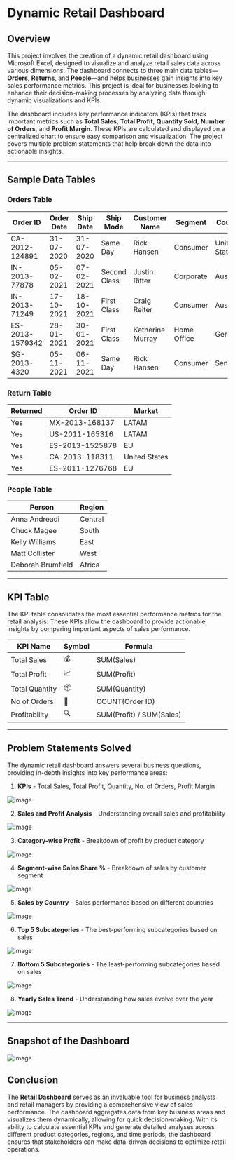 # Dynamic Retail Dashboard

## Overview

This project involves the creation of a dynamic retail dashboard using Microsoft Excel, designed to visualize and analyze retail sales data across various dimensions. The dashboard connects to three main data tables—**Orders**, **Returns**, and **People**—and helps businesses gain insights into key sales performance metrics. This project is ideal for businesses looking to enhance their decision-making processes by analyzing data through dynamic visualizations and KPIs.

The dashboard includes key performance indicators (KPIs) that track important metrics such as **Total Sales**, **Total Profit**, **Quantity Sold**, **Number of Orders**, and **Profit Margin**. These KPIs are calculated and displayed on a centralized chart to ensure easy comparison and visualization. The project covers multiple problem statements that help break down the data into actionable insights.

---

## Sample Data Tables

### **Orders Table**
| Order ID         | Order Date | Ship Date  | Ship Mode    | Customer Name | Segment   | Country      | Sales   | Profit  | Quantity | Discount |
|------------------|------------|------------|--------------|---------------|-----------|--------------|---------|---------|----------|----------|
| CA-2012-124891   | 31-07-2020 | 31-07-2020 | Same Day     | Rick Hansen   | Consumer  | United States| 2309.65 | 762.18  | 7        | 0        |
| IN-2013-77878    | 05-02-2021 | 07-02-2021 | Second Class | Justin Ritter | Corporate | Australia    | 3709.40 | -288.77 | 9        | 0.1      |
| IN-2013-71249    | 17-10-2021 | 18-10-2021 | First Class  | Craig Reiter  | Consumer  | Australia    | 5175.17 | 919.97  | 9        | 0.1      |
| ES-2013-1579342  | 28-01-2021 | 30-01-2021 | First Class  | Katherine Murray | Home Office | Germany    | 2892.51 | -96.54  | 5        | 0.1      |
| SG-2013-4320     | 05-11-2021 | 06-11-2021 | Same Day     | Rick Hansen   | Consumer  | Senegal      | 2832.96 | 311.52  | 8        | 0        |

### **Return Table**
| Returned | Order ID         | Market     |
|----------|------------------|------------|
| Yes      | MX-2013-168137   | LATAM      |
| Yes      | US-2011-165316   | LATAM      |
| Yes      | ES-2013-1525878  | EU         |
| Yes      | CA-2013-118311   | United States |
| Yes      | ES-2011-1276768  | EU         |

### **People Table**
| Person            | Region  |
|-------------------|---------|
| Anna Andreadi     | Central |
| Chuck Magee       | South   |
| Kelly Williams    | East    |
| Matt Collister    | West    |
| Deborah Brumfield | Africa  |

---

## KPI Table

The KPI table consolidates the most essential performance metrics for the retail analysis. These KPIs allow the dashboard to provide actionable insights by comparing important aspects of sales performance.

| KPI Name          | Symbol | Formula                         |
|-------------------|--------|---------------------------------|
| Total Sales       | 💰     | SUM(Sales)                      |
| Total Profit      | 📈     | SUM(Profit)                     |
| Total Quantity    | 📦     | SUM(Quantity)                   |
| No of Orders      | 🛒     | COUNT(Order ID)                 |
| Profitability     | 🔍     | SUM(Profit) / SUM(Sales)        |

---

## Problem Statements Solved

The dynamic retail dashboard answers several business questions, providing in-depth insights into key performance areas:

1. **KPIs** - Total Sales, Total Profit, Quantity, No. of Orders, Profit Margin

![image](https://github.com/mohitrj02/Dynamic_Retail_Dashboard-Excel/blob/main/Images/KPIs.png)


2. **Sales and Profit Analysis** - Understanding overall sales and profitability

![image](https://github.com/mohitrj02/Dynamic_Retail_Dashboard-Excel/blob/main/Images/Sales%20vs%20Profit.png)


3. **Category-wise Profit** - Breakdown of profit by product category

![image](https://github.com/mohitrj02/Dynamic_Retail_Dashboard-Excel/blob/main/Images/Category%20wise%20Destribution.png)


4. **Segment-wise Sales Share %** - Breakdown of sales by customer segment

![image](https://github.com/mohitrj02/Dynamic_Retail_Dashboard-Excel/blob/main/Images/Segment%20wise%20Destribution.png)


5. **Sales by Country** - Sales performance based on different countries

![image](https://github.com/mohitrj02/Dynamic_Retail_Dashboard-Excel/blob/main/Images/Country%20Wise%20Destribution.png)


6. **Top 5 Subcategories** - The best-performing subcategories based on sales

![image](https://github.com/mohitrj02/Dynamic_Retail_Dashboard-Excel/blob/main/Images/Top%205%20Subcat.png)


7. **Bottom 5 Subcategories** - The least-performing subcategories based on sales

![image](https://github.com/mohitrj02/Dynamic_Retail_Dashboard-Excel/blob/main/Images/Bottom%205%20Subcat.png)


8. **Yearly Sales Trend** - Understanding how sales evolve over the year

![image](https://github.com/mohitrj02/Dynamic_Retail_Dashboard-Excel/blob/main/Images/TrendLines.png)


---

## Snapshot of the Dashboard

![image](https://github.com/mohitrj02/Dynamic_Retail_Dashboard-Excel/blob/main/Images/Dashboard.png)

## Conclusion

The **Retail Dashboard** serves as an invaluable tool for business analysts and retail managers by providing a comprehensive view of sales performance. The dashboard aggregates data from key business areas and visualizes them dynamically, allowing for quick decision-making. With its ability to calculate essential KPIs and generate detailed analyses across different product categories, regions, and time periods, the dashboard ensures that stakeholders can make data-driven decisions to optimize retail operations.

